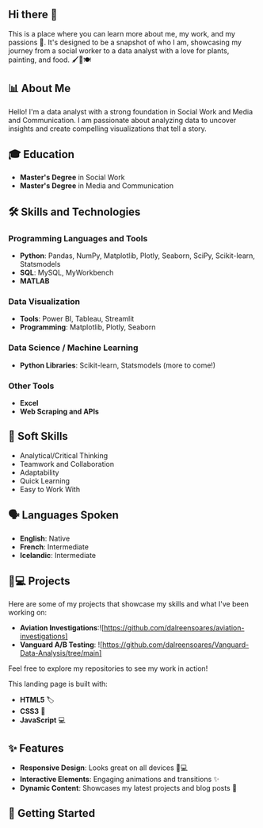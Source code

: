## Hi there 👋 

This is a place where you can learn more about me, my work, and my passions 🎉. It's designed to be a snapshot of who I am, showcasing my journey from a social worker to a data analyst with a love for plants, painting, and food. 🖌️🌱🍽️


## 📊 About Me
Hello! I'm a data analyst with a strong foundation in Social Work and Media and Communication. I am passionate about analyzing data to uncover insights and create compelling visualizations that tell a story.

## 🎓 Education
- **Master's Degree** in Social Work
- **Master's Degree** in Media and Communication

## 🛠️ Skills and Technologies

### Programming Languages and Tools
- **Python**: Pandas, NumPy, Matplotlib, Plotly, Seaborn, SciPy, Scikit-learn, Statsmodels
- **SQL**: MySQL, MyWorkbench
- **MATLAB**

### Data Visualization
- **Tools**: Power BI, Tableau, Streamlit
- **Programming**: Matplotlib, Plotly, Seaborn

### Data Science / Machine Learning
- **Python Libraries**: Scikit-learn, Statsmodels (more to come!)

### Other Tools
- **Excel**
- **Web Scraping and APIs**

## 🧠 Soft Skills
- Analytical/Critical Thinking
- Teamwork and Collaboration
- Adaptability
- Quick Learning
- Easy to Work With

## 🗣️ Languages Spoken
- **English**: Native
- **French**: Intermediate
- **Icelandic**: Intermediate

## 📱💻 Projects
Here are some of my projects that showcase my skills and what I've been working on:

- **Aviation Investigations**:![https://github.com/dalreensoares/aviation-investigations]
- **Vanguard A/B Testing**: ![https://github.com/dalreensoares/Vanguard-Data-Analysis/tree/main]

Feel free to explore my repositories to see my work in action!

This landing page is built with:

- **HTML5** 🏷️
- **CSS3** 🎨
- **JavaScript** 💻

## ✨ Features

- **Responsive Design**: Looks great on all devices 📱💻
- **Interactive Elements**: Engaging animations and transitions ✨
- **Dynamic Content**: Showcases my latest projects and blog posts 📝

## 🚀 Getting Started

